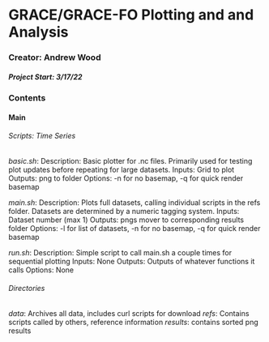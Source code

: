 # GRACE/GRACE-FO Plotting and and Analysis
### Creator: Andrew Wood
##### Project Start: 3/17/22

### Contents
#### Main 
###### Scripts: Time Series
*basic.sh*:
Description: Basic plotter for .nc files. Primarily used for testing plot updates
             before repeating for large datasets.
Inputs: Grid to plot
Outputs: png to folder
Options: -n for no basemap, -q for quick render basemap 

*main.sh*:
Description: Plots full datasets, calling individual scripts in the refs folder.
             Datasets are determined by a numeric tagging system.
Inputs: Dataset number (max 1)
Outputs: pngs mover to corresponding results folder
Options: -l for list of datasets, -n for no basemap, -q for quick render basemap 

*run.sh*:
Description: Simple script to call main.sh a couple times for sequential plotting
Inputs: None
Outputs: Outputs of whatever functions it calls
Options: None

###### Directories
*data*: Archives all data, includes curl scripts for download
*refs*: Contains scripts called by others, reference information
*results*: contains sorted png results

